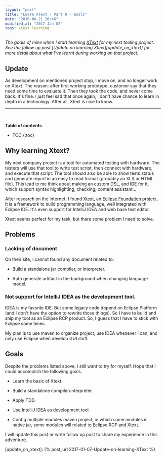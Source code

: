 ```yaml
---
layout: "post"
title: "Learn XText - Part 0 - Goals"
date: "2016-06-21 20:46"
modified_at: "2017 Jan 07"
tags: xtext learning
---
```


_The goals of mine when I start learning
[XText](https://www.eclipse.org/xtext) for my next tooling project.
See the follow up post [Update on learning Xtext][update_on_xtext]
for more detail about what I've learnt during working on that project._

Update
------

As development on mentioned project stop, I move on, and no longer work
on Xtext. The reason: after first working prototype, customer say that
they need some time to evaluate it. Then they took the code, and never
come back. It's fine. I just feel sad that once again, I don't have
chance to learn in depth in a technology. After all, Xtext is nice to
know.

----------------------------------------------------------------------
<br>


**Table of contents**

* TOC
{:toc}


Why learning Xtext?
-------------------

My next company project is a tool for automated testing with hardware.
The testers will use that tool to write test script, then connect with
hardware, and execute that script. The tool should also be able to show
tests status and generate report in an easy to read format (probably an
XLS or HTML file). This lead to me think about making an custom DSL,
and IDE for it, which support syntax highlighting, checking; content
assistant...

After research on the Internet, I found
[Xtext](https://wwww.eclipse.org/xtext), an [Eclipse
Foundation](https://www.eclipse.org/) project. It is a framework to
build programming language, well integrated with Eclipse IDE. It's even
support for IntelliJ IDEA and web base text editor.

Xtext seems perfect for my task, but there some problem I need to solve.

Problems
--------

### Lacking of document

On their site, I cannot found any document related to:

- Build a standalone jar compiler, or interpreter.

- Auto generate artifact in the background when changing language model.

### Not support for IntelliJ IDEA as the development tool.

IDEA is my favorite IDE. But some legacy code depend on Eclipse Platform (and
I don't have the option to rewrite those things). So I have to build and ship my
tool as an Eclipse RCP product. So, I guess that I have to stick with Eclipse
some times.

My plan is to use maven to organize project, use IDEA whenever I can, and only
use Eclipse when develop GUI stuff.


Goals
-----

Despite the problems listed above, I still want to try for myself. Hope that
I could accomplish the following goals.

- Learn the basic of Xtext.

- Build a standalone compiler/interpreter.

- Apply TDD.

- Use IntelliJ IDEA as development tool.

- Config multiple modules maven project, in which some modules is native jar,
  some modules will related to Eclipse RCP and Xtext.

I will update this post or write follow up post to share my experience in this
adventure.



[update_on_xtext]: {% post_url 2017-01-07-Update-on-learning-XText %}
